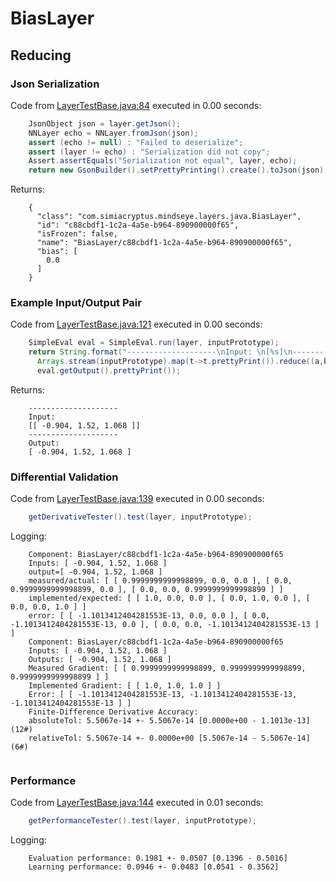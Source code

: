# BiasLayer
## Reducing
### Json Serialization
Code from [LayerTestBase.java:84](../../../../../../../../../MindsEye/src/test/java/com/simiacryptus/mindseye/layers/LayerTestBase.java#L84) executed in 0.00 seconds: 
```java
    JsonObject json = layer.getJson();
    NNLayer echo = NNLayer.fromJson(json);
    assert (echo != null) : "Failed to deserialize";
    assert (layer != echo) : "Serialization did not copy";
    Assert.assertEquals("Serialization not equal", layer, echo);
    return new GsonBuilder().setPrettyPrinting().create().toJson(json);
```

Returns: 

```
    {
      "class": "com.simiacryptus.mindseye.layers.java.BiasLayer",
      "id": "c88cbdf1-1c2a-4a5e-b964-890900000f65",
      "isFrozen": false,
      "name": "BiasLayer/c88cbdf1-1c2a-4a5e-b964-890900000f65",
      "bias": [
        0.0
      ]
    }
```



### Example Input/Output Pair
Code from [LayerTestBase.java:121](../../../../../../../../../MindsEye/src/test/java/com/simiacryptus/mindseye/layers/LayerTestBase.java#L121) executed in 0.00 seconds: 
```java
    SimpleEval eval = SimpleEval.run(layer, inputPrototype);
    return String.format("--------------------\nInput: \n[%s]\n--------------------\nOutput: \n%s",
      Arrays.stream(inputPrototype).map(t->t.prettyPrint()).reduce((a,b)->a+",\n"+b).get(),
      eval.getOutput().prettyPrint());
```

Returns: 

```
    --------------------
    Input: 
    [[ -0.904, 1.52, 1.068 ]]
    --------------------
    Output: 
    [ -0.904, 1.52, 1.068 ]
```



### Differential Validation
Code from [LayerTestBase.java:139](../../../../../../../../../MindsEye/src/test/java/com/simiacryptus/mindseye/layers/LayerTestBase.java#L139) executed in 0.00 seconds: 
```java
    getDerivativeTester().test(layer, inputPrototype);
```
Logging: 
```
    Component: BiasLayer/c88cbdf1-1c2a-4a5e-b964-890900000f65
    Inputs: [ -0.904, 1.52, 1.068 ]
    output=[ -0.904, 1.52, 1.068 ]
    measured/actual: [ [ 0.9999999999998899, 0.0, 0.0 ], [ 0.0, 0.9999999999998899, 0.0 ], [ 0.0, 0.0, 0.9999999999998899 ] ]
    implemented/expected: [ [ 1.0, 0.0, 0.0 ], [ 0.0, 1.0, 0.0 ], [ 0.0, 0.0, 1.0 ] ]
    error: [ [ -1.1013412404281553E-13, 0.0, 0.0 ], [ 0.0, -1.1013412404281553E-13, 0.0 ], [ 0.0, 0.0, -1.1013412404281553E-13 ] ]
    Component: BiasLayer/c88cbdf1-1c2a-4a5e-b964-890900000f65
    Inputs: [ -0.904, 1.52, 1.068 ]
    Outputs: [ -0.904, 1.52, 1.068 ]
    Measured Gradient: [ [ 0.9999999999998899, 0.9999999999998899, 0.9999999999998899 ] ]
    Implemented Gradient: [ [ 1.0, 1.0, 1.0 ] ]
    Error: [ [ -1.1013412404281553E-13, -1.1013412404281553E-13, -1.1013412404281553E-13 ] ]
    Finite-Difference Derivative Accuracy:
    absoluteTol: 5.5067e-14 +- 5.5067e-14 [0.0000e+00 - 1.1013e-13] (12#)
    relativeTol: 5.5067e-14 +- 0.0000e+00 [5.5067e-14 - 5.5067e-14] (6#)
    
```

### Performance
Code from [LayerTestBase.java:144](../../../../../../../../../MindsEye/src/test/java/com/simiacryptus/mindseye/layers/LayerTestBase.java#L144) executed in 0.01 seconds: 
```java
    getPerformanceTester().test(layer, inputPrototype);
```
Logging: 
```
    Evaluation performance: 0.1981 +- 0.0507 [0.1396 - 0.5016]
    Learning performance: 0.0946 +- 0.0483 [0.0541 - 0.3562]
    
```

